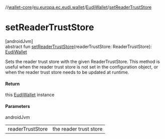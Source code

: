 //[wallet-core](../../../index.md)/[eu.europa.ec.eudi.wallet](../index.md)/[EudiWallet](index.md)/[setReaderTrustStore](set-reader-trust-store.md)

# setReaderTrustStore

[androidJvm]\
abstract fun [setReaderTrustStore](set-reader-trust-store.md)(readerTrustStore: ReaderTrustStore): [EudiWallet](index.md)

Sets the reader trust store with the given ReaderTrustStore. This method is useful when the reader trust store is not set in the configuration object, or when the reader trust store needs to be updated at runtime.

#### Return

this [EudiWallet](index.md) instance

#### Parameters

androidJvm

| | |
|---|---|
| readerTrustStore | the reader trust store |
